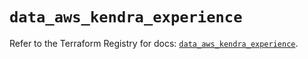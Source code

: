 # `data_aws_kendra_experience`

Refer to the Terraform Registry for docs: [`data_aws_kendra_experience`](https://registry.terraform.io/providers/hashicorp/aws/6.12.0/docs/data-sources/kendra_experience).

